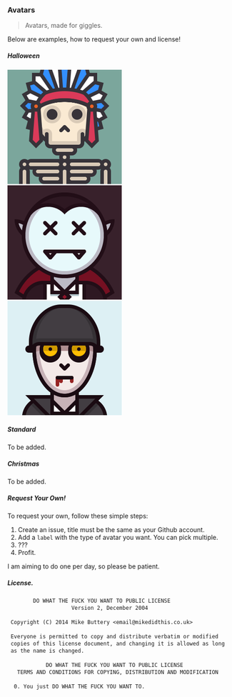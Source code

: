 ### Avatars

> Avatars, made for giggles.

Below are examples, how to request your own and license!

##### Halloween

![rlemon](/rlemon/halloween.png?raw=true)
![AmaanC](/AmaanC/halloween.png?raw=true)
![tomdwyer](/tomdwyer/halloween.png?raw=true)

##### Standard

To be added.

##### Christmas

To be added.

##### Request Your Own!

To request your own, follow these simple steps:

1. Create an issue, title must be the same as your Github account.
2. Add a `label` with the type of avatar you want. You can pick multiple.
3. ???
4. Profit.

I am aiming to do one per day, so please be patient. 

##### License.

```
        DO WHAT THE FUCK YOU WANT TO PUBLIC LICENSE 
                    Version 2, December 2004 

 Copyright (C) 2014 Mike Buttery <email@mikedidthis.co.uk> 

 Everyone is permitted to copy and distribute verbatim or modified 
 copies of this license document, and changing it is allowed as long 
 as the name is changed. 

            DO WHAT THE FUCK YOU WANT TO PUBLIC LICENSE 
   TERMS AND CONDITIONS FOR COPYING, DISTRIBUTION AND MODIFICATION 

  0. You just DO WHAT THE FUCK YOU WANT TO.
 ```


